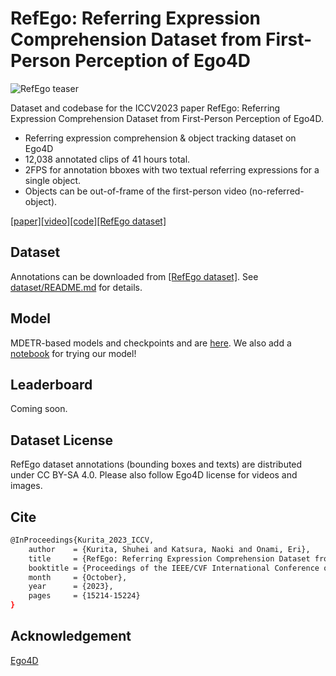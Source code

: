 # RefEgo: Referring Expression Comprehension Dataset from First-Person Perception of Ego4D

![RefEgo teaser](misc/refego_teaser.gif)

Dataset and codebase for the ICCV2023 paper RefEgo: Referring Expression Comprehension Dataset from First-Person Perception of Ego4D.

- Referring expression comprehension & object tracking dataset on Ego4D
- 12,038 annotated clips of 41 hours total. 
- 2FPS for annotation bboxes with two textual referring expressions for a single object.
- Objects can be out-of-frame of the first-person video (no-referred-object). 

[\[paper\]](https://arxiv.org/abs/2308.12035)[\[video\]](https://refegopublic.s3.amazonaws.com/refego.mp4)[\[code\]](https://github.com/shuheikurita/RefEgo)[\[RefEgo dataset\]](https://refegopublic.s3.amazonaws.com/RefEgoAnnotations.zip)

## Dataset
Annotations can be downloaded from [\[RefEgo dataset\]](https://refegopublic.s3.amazonaws.com/RefEgoAnnotations.zip).
See [dataset/README.md](dataset/README.md) for details.

## Model
MDETR-based models and checkpoints and are [here](MDETR/README.md). We also add a [notebook](MDETR/MDETR_BH_inference.ipynb) for trying our model!

## Leaderboard
Coming soon. 

## Dataset License
RefEgo dataset annotations (bounding boxes and texts) are distributed under CC BY-SA 4.0.
Please also follow Ego4D license for videos and images.

## Cite

```sh
@InProceedings{Kurita_2023_ICCV,
    author    = {Kurita, Shuhei and Katsura, Naoki and Onami, Eri},
    title     = {RefEgo: Referring Expression Comprehension Dataset from First-Person Perception of Ego4D},
    booktitle = {Proceedings of the IEEE/CVF International Conference on Computer Vision (ICCV)},
    month     = {October},
    year      = {2023},
    pages     = {15214-15224}
}
```

## Acknowledgement
[Ego4D](https://ego4d-data.org/)

